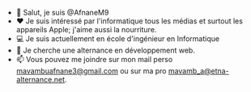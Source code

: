 - 👋 Salut, je suis @AfnaneM9
- ❤️ Je suis intéressé par l'informatique tous les médias et surtout les appareils Apple; j'aime aussi la nourriture.
- 💻 Je suis actuellement en école d'ingénieur en Informatique 
- 📁 Je cherche une alternance en développement web.
- 📫 Vous pouvez me joindre sur mon mail perso mavambuafnane3@gmail.com ou sur ma pro mavamb_a@etna-alternance.net. 

<!---
AfnaneM9/AfnaneM9 is a ✨ special ✨ repository because its `README.md` (this file) appears on your GitHub profile.
You can click the Preview link to take a look at your changes.
--->
